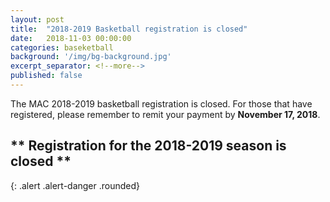```yaml
---
layout: post
title:  "2018-2019 Basketball registration is closed"
date:   2018-11-03 00:00:00
categories: baseketball
background: '/img/bg-background.jpg'
excerpt_separator: <!--more-->
published: false
---
```

The MAC 2018-2019 basketball registration is closed. For those that have registered, please remember to remit your payment by **November 17, 2018**.

## ** Registration for the 2018-2019 season is closed **
{: .alert .alert-danger .rounded}